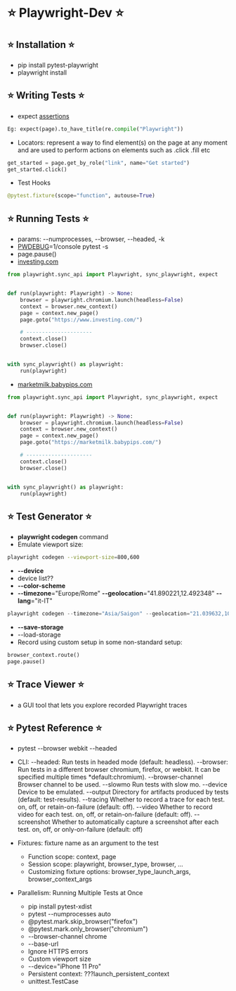# ⭐️ Playwright-Dev ⭐️

## ⭐️ Installation ⭐️

- pip install pytest-playwright
- playwright install

## ⭐️ Writing Tests ⭐️

- expect [assertions](https://playwright.dev/python/docs/test-assertions)

```python
Eg: expect(page).to_have_title(re.compile("Playwright"))
```

- Locators: represent a way to find element(s) on the page at any moment and are used to perform actions on elements such as .click .fill etc

``` python
get_started = page.get_by_role("link", name="Get started")
get_started.click()
```

- Test Hooks

```python
@pytest.fixture(scope="function", autouse=True)
```
  
## ⭐️ Running Tests ⭐️

- params: --numprocesses, --browser, --headed, -k
- [PWDEBUG](https://unix.stackexchange.com/questions/56444/how-do-i-set-an-environment-variable-on-the-command-line-and-have-it-appear-in-c)=1/console pytest -s
- page.pause()
- [investing.com](https://www.investing.com/)
  
```python
from playwright.sync_api import Playwright, sync_playwright, expect


def run(playwright: Playwright) -> None:
    browser = playwright.chromium.launch(headless=False)
    context = browser.new_context()
    page = context.new_page()
    page.goto("https://www.investing.com/")

    # ---------------------
    context.close()
    browser.close()


with sync_playwright() as playwright:
    run(playwright)

```

- [marketmilk.babypips.com](https://marketmilk.babypips.com/)

```python
from playwright.sync_api import Playwright, sync_playwright, expect


def run(playwright: Playwright) -> None:
    browser = playwright.chromium.launch(headless=False)
    context = browser.new_context()
    page = context.new_page()
    page.goto("https://marketmilk.babypips.com/")

    # ---------------------
    context.close()
    browser.close()


with sync_playwright() as playwright:
    run(playwright)

```

## ⭐️ Test Generator ⭐️

- **playwright codegen** command
- Emulate viewport size:
  
```bash
playwright codegen --viewport-size=800,600
```

- **--device**
- device list??
- **--color-scheme**
- **--timezone**="Europe/Rome" **--geolocation**="41.890221,12.492348" **--lang**="it-IT"

```python
playwright codegen --timezone="Asia/Saigon" --geolocation="21.039632,105.8828287" --lang="vn-VN" maps.google.com
```

- **--save-storage**
- --load-storage
- Record using custom setup in some non-standard setup:
  
```python
browser_context.route()
page.pause()
```

## ⭐️ Trace Viewer ⭐️

- a GUI tool that lets you explore recorded Playwright traces

## ⭐️ Pytest Reference ⭐️

- pytest --browser webkit --headed
- CLI:
     --headed: Run tests in headed mode (default: headless).
     --browser: Run tests in a different browser chromium, firefox, or webkit. It can be specified multiple times  *default:chromium).
     --browser-channel Browser channel to be used.
     --slowmo Run tests with slow mo.
     --device Device to be emulated.
     --output Directory for artifacts produced by tests (default: test-results).
     --tracing Whether to record a trace for each test. on, off, or retain-on-failure (default: off).
     --video Whether to record video for each test. on, off, or retain-on-failure (default: off).
     --screenshot Whether to automatically capture a screenshot after each test. on, off, or only-on-failure (default: off)

- Fixtures: fixture name as an argument to the test
  - Function scope: context, page
  - Session scope: playwright, browser_type, browser, ...
  - Customizing fixture options: browser_type_launch_args, browser_context_args

- Parallelism: Running Multiple Tests at Once
  - pip install pytest-xdist
  - pytest --numprocesses auto
  - @pytest.mark.skip_browser("firefox")
  - @pytest.mark.only_browser("chromium")
  - --browser-channel chrome
  - --base-url
  - Ignore HTTPS errors
  - Custom viewport size
  - --device="iPhone 11 Pro"
  - Persistent context: ???launch_persistent_context
  - unittest.TestCase
  